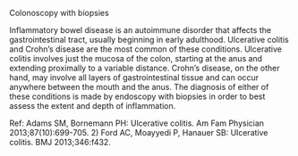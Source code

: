 Colonoscopy with biopsies

Inflammatory bowel disease is an autoimmune disorder that affects the gastrointestinal tract, usually beginning in early adulthood. Ulcerative colitis and Crohn’s disease are the most common of these conditions. Ulcerative colitis involves just the mucosa of the colon, starting at the anus and extending proximally to a variable distance. Crohn’s disease, on the other hand, may involve all layers of gastrointestinal tissue and can occur anywhere between the mouth and the anus. The diagnosis of either of these conditions is made by endoscopy with biopsies in order to best assess the extent and depth of inflammation.

Ref: Adams SM, Bornemann PH: Ulcerative colitis. Am Fam Physician 2013;87(10):699-705. 2) Ford AC, Moayyedi P, Hanauer SB: Ulcerative colitis. BMJ 2013;346:f432.